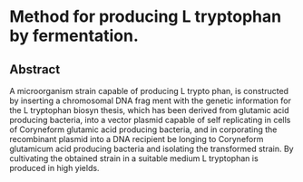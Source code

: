# Method for producing L tryptophan by fermentation.

## Abstract
A microorganism strain capable of producing L trypto phan, is constructed by inserting a chromosomal DNA frag ment with the genetic information for the L tryptophan biosyn thesis, which has been derived from glutamic acid producing bacteria, into a vector plasmid capable of self replicating in cells of Coryneform glutamic acid producing bacteria, and in corporating the recombinant plasmid into a DNA recipient be longing to Coryneform glutamicum acid producing bacteria and isolating the transformed strain. By cultivating the obtained strain in a suitable medium L tryptophan is produced in high yields.